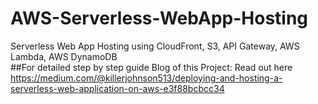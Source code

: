 # AWS-Serverless-WebApp-Hosting
Serverless Web App Hosting using CloudFront, S3, API Gateway, AWS Lambda, AWS DynamoDB  
##For detailed step by step guide Blog of this Project: Read out here  
https://medium.com/@killerjohnson513/deploying-and-hosting-a-serverless-web-application-on-aws-e3f88bcbcc34  
